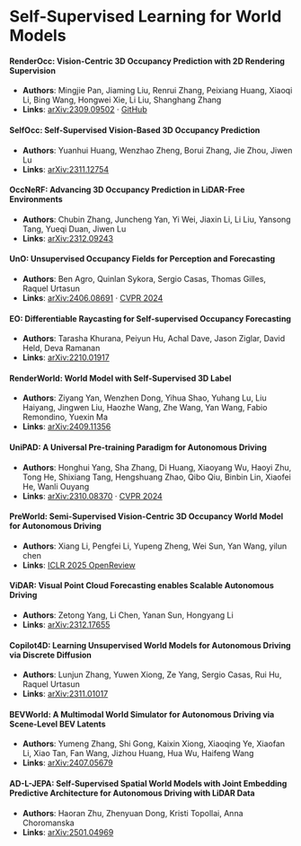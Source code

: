 # Self-Supervised Learning for World Models

#### RenderOcc: Vision-Centric 3D Occupancy Prediction with 2D Rendering Supervision 
* **Authors**: Mingjie Pan, Jiaming Liu, Renrui Zhang, Peixiang Huang, Xiaoqi Li, Bing Wang, Hongwei Xie, Li Liu, Shanghang Zhang 
* **Links**: [arXiv:2309.09502](https://arxiv.org/abs/2309.09502) · [GitHub](https://github.com/pmj110119/RenderOcc) 

#### SelfOcc: Self-Supervised Vision-Based 3D Occupancy Prediction  
* **Authors**: Yuanhui Huang, Wenzhao Zheng, Borui Zhang, Jie Zhou, Jiwen Lu  
* **Links**: [arXiv:2311.12754](https://arxiv.org/abs/2311.12754)  

#### OccNeRF: Advancing 3D Occupancy Prediction in LiDAR-Free Environments  
* **Authors**: Chubin Zhang, Juncheng Yan, Yi Wei, Jiaxin Li, Li Liu, Yansong Tang, Yueqi Duan, Jiwen Lu 
* **Links**: [arXiv:2312.09243](https://arxiv.org/abs/2312.09243)  

#### UnO: Unsupervised Occupancy Fields for Perception and Forecasting
  
* **Authors**: Ben Agro, Quinlan Sykora, Sergio Casas, Thomas Gilles, Raquel Urtasun  
* **Links**: [arXiv:2406.08691](https://arxiv.org/abs/2406.08691) · [CVPR 2024](https://openaccess.thecvf.com/content/CVPR2024/html/Agro_UnO_Unsupervised_Occupancy_Fields_for_Perception_and_Forecasting_CVPR_2024_paper.html)  

#### EO: Differentiable Raycasting for Self-supervised Occupancy Forecasting 
* **Authors**: Tarasha Khurana, Peiyun Hu, Achal Dave, Jason Ziglar, David Held, Deva Ramanan 
* **Links**: [arXiv:2210.01917](https://arxiv.org/abs/2210.01917)  

#### RenderWorld: World Model with Self-Supervised 3D Label
  
* **Authors**: Ziyang Yan, Wenzhen Dong, Yihua Shao, Yuhang Lu, Liu Haiyang, Jingwen Liu, Haozhe Wang, Zhe Wang, Yan Wang, Fabio Remondino, Yuexin Ma  
* **Links**: [arXiv:2409.11356](https://arxiv.org/abs/2409.11356)  

#### UniPAD: A Universal Pre-training Paradigm for Autonomous Driving
  
* **Authors**: Honghui Yang, Sha Zhang, Di Huang, Xiaoyang Wu, Haoyi Zhu, Tong He, Shixiang Tang, Hengshuang Zhao, Qibo Qiu, Binbin Lin, Xiaofei He, Wanli Ouyang  
* **Links**: [arXiv:2310.08370](https://arxiv.org/abs/2310.08370) · [CVPR 2024](https://openaccess.thecvf.com/content/CVPR2024/papers/Yang_UniPAD_A_Universal_Pre-training_Paradigm_for_Autonomous_Driving_CVPR_2024_paper.pdf)  

#### PreWorld: Semi-Supervised Vision-Centric 3D Occupancy World Model for Autonomous Driving

* **Authors**: Xiang Li, Pengfei Li, Yupeng Zheng, Wei Sun, Yan Wang, yilun chen
* **Links**: [ICLR 2025 OpenReview](https://openreview.net/forum?id=rCX9l4OTCT)  

#### ViDAR: Visual Point Cloud Forecasting enables Scalable Autonomous Driving
 
* **Authors**: Zetong Yang, Li Chen, Yanan Sun, Hongyang Li  
* **Links**: [arXiv:2312.17655](https://arxiv.org/abs/2312.17655)

#### Copilot4D: Learning Unsupervised World Models for Autonomous Driving via Discrete Diffusion
  
* **Authors**: Lunjun Zhang, Yuwen Xiong, Ze Yang, Sergio Casas, Rui Hu, Raquel Urtasun  
* **Links**: [arXiv:2311.01017](https://arxiv.org/abs/2311.01017)  

#### BEVWorld: A Multimodal World Simulator for Autonomous Driving via Scene-Level BEV Latents
 
* **Authors**: Yumeng Zhang, Shi Gong, Kaixin Xiong, Xiaoqing Ye, Xiaofan Li, Xiao Tan, Fan Wang, Jizhou Huang, Hua Wu, Haifeng Wang 
* **Links**: [arXiv:2407.05679](https://arxiv.org/abs/2407.05679)  

#### AD-L-JEPA: Self-Supervised Spatial World Models with Joint Embedding Predictive Architecture for Autonomous Driving with LiDAR Data

* **Authors**: Haoran Zhu, Zhenyuan Dong, Kristi Topollai, Anna Choromanska
* **Links**: [arXiv:2501.04969](https://arxiv.org/abs/2501.04969)  
